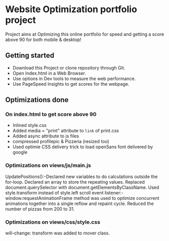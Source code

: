 # Website Optimization portfolio project

Project aims at Optimizing this online portfolio for speed and getting a score above 90 for both mobile & desktop!

## Getting started

* Download this Project or clone repository through Git.
* Open Index.html in a Web Browser.
* Use options in Dev tools to measure the web performance.
* Use PageSpeed Insights to get scores for the webpage.

## Optimizations done

### On index.html to get score above 90

* Inlined style.css
* Added media = "print" attribute to `link` of print.css
* Added async attribute to js files
* compressed profilepic & Pizzeria (resized too)
* Used optimie CSS delivery trick to load openSans font delivered by google

### Optimizations on views/js/main.js

 UpdatePositions():-Declared new variables to do calculations outside the for-loop. Declared an array to store the repeating values. Replaced document.querySelector with document.getElementsByClassName. Used style.transform instead of style.left
 scroll event listener:-window.requestAnimationFrame method was used to optimize concurrent animations together into a single reflow and repaint cycle.  Reduced the number of pizzas from 200 to 31.
### Optimizations on views/css/style.css
  will-change: transform was added to mover class.
